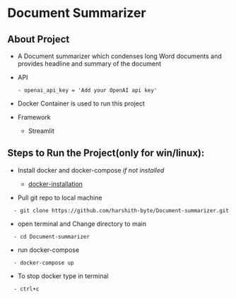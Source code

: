 # Document Summarizer

## About Project
- A Document summarizer which condenses long Word documents and provides headline and summary of the document

- API
  ```
  - openai_api_key = 'Add your OpenAI api key'
  ```
  
- Docker Container is used to run this project

- Framework
  - Streamlit 

## Steps to Run the Project(only for win/linux):

- Install docker and docker-compose *if not installed*
  - [docker-installation](https://docs.docker.com/compose/install/)

- Pull git repo to local machine 
```
  - git clone https://github.com/harshith-byte/Document-summarizer.git
```

- open terminal and Change directory to main
```
  - cd Document-summarizer
```

- run docker-compose 
```
  - docker-compose up
```

- To stop docker type in terminal
```
  - ctrl+c
```
